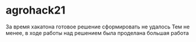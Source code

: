 # agrohack21

За время хакатона готовое решение сформировать не удалось
Тем не менее, в ходе работы над решением была проделана большая работа


